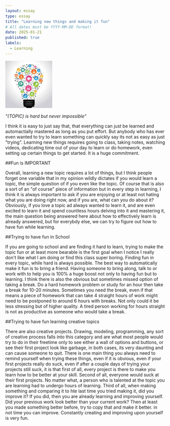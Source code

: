 ```yaml
---
layout: essay
type: essay
title: "Learning new things and making it fun"
# All dates must be YYYY-MM-DD format!
date: 2025-01-21
published: true
labels:
  - Learning
---
```


<img class="img-fluid" src="/img/essays/learning/learning.jpg">

*"(TOPIC) is hard but never impossible"*

<p>
I think it is easy to just say that, that everything can just be learned and automactially mastered as long as you put effort. But anybody who has ever even wanted to try to learn something can quickly say its not as easy as just "trying". Learning new things requires going to class, taking notes, watching videos, dedicating time out of your day to learn or do homework, even setting up certain things to get started. It is a huge commitment. 
</p>

##Fun is IMPORTANT

<p>
Overall, learning a new topic requires a lot of things, but I think people forget one variable that in my opinion wildly dictates if you would learn a topic, the simple question of if you even like the topic. Of course that is also a sort of an "of course" piece of information but in every step in learning, I think it is always important to ask if you are enjoying or at least not hating what you are doing right now, and if you are, what can you do about it? Obviously, if you love a topic ad always wanted to learn it, and are even excited to learn it and spend countless hours delving into it and mastering it, the main question being answered here about how to effectively learn is already answered, but for everybdy else, we can try to figure out how to have fun while learning.
</p>

##Trying to have fun in School

<p>
If you are going to school and are finding it hard to learn, trying to make the topic fun or at least more bearable is the first goal when I notice I really don't like what I am doing or find this class super boring. Finding fun in every topic, while hard is always possible. The best way to automatically make it fun is to bring a friend. Having someone to bring along, talk to or work with to help you is 100% a huge boost not only to having fun but to learning. I think there is also the obvious but sometimes missed option of taking a break. Do a hard homework problem or study for an hour then take a break for 10-20 minutes. Sometimes you need the break, even if that means a piece of homework that can take 4 straight hours of work might need to be postponed to around 6 hours with breaks. Not only could it be less stressing but of higher quality. A tired person working for hours straight is not as productive as someone who would take a break. 
</p>

<p>

##Trying to have fun learning creative topics

There are also creative projects. Drawing, modeling, programming, any sort of creative process falls into this category and are what most people would try to do in their freetime only to see either a wall of options and buttons, or see their first project look like garbage, in both cases, its very daunting and can cause someone to quit. There is one main thing you always need to remind yourself when trying these things, even if it is obvious, even if your first projects really do suck, even if after a couple days of trying your projects still suck, it is that first of all, every project is there to make you learn how to be better at your skill. Second of all, everyone would suck at their first projects. No matter what, a person who is talented at the topic you are learning had to undergo hours of learning. Third of all, when making something and comparing it to hte last time you tried making it, did you improve it? If you did, then you are already learning and improving yourself. Did your previous work look better than your current work? Then at least you made something better before, try to copy that and make it better. in not time you can improve. Constantly creating and improving upon yourself is very fun.
</p>

